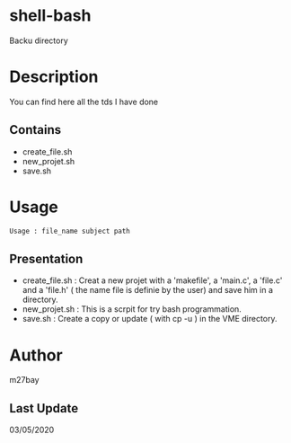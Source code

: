 # shell-bash
Backu directory

# Description
You can find here all the tds I have done

## Contains
 - create_file.sh
 - new_projet.sh
 - save.sh
 
 # Usage
 ```Bash
Usage : file_name subject path
```
 
 ## Presentation
  - create_file.sh : Creat a new projet with a 'makefile', a 'main.c', a 'file.c' and a 'file.h' ( the name file is definie by the user) and save him in a directory.
  - new_projet.sh :  This is a scrpit for try bash programmation.
  - save.sh : Create a copy or update ( with cp -u ) in the VME directory.
 
 # Author
 m27bay
 
 ## Last Update
 03/05/2020
